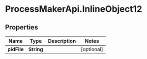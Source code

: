 # ProcessMakerApi.InlineObject12

## Properties

Name | Type | Description | Notes
------------ | ------------- | ------------- | -------------
**pidFile** | **String** |  | [optional] 


